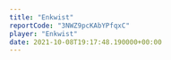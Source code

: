 ```yaml
---
title: "Enkwist"
reportCode: "3NWZ9pcKAbYPfqxC"
player: "Enkwist"
date: 2021-10-08T19:17:48.190000+00:00
---
```

